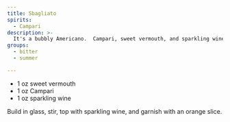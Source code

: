 ```yaml
---
title: Sbagliato
spirits:
  - Campari
description: >-
  It's a bubbly Americano.  Campari, sweet vermouth, and sparkling wine.  Italian for "mistaken" which is apparently how it got invented.
groups:
  - bitter
  - summer

---
```


- 1 oz sweet vermouth
- 1 oz Campari
- 1 oz sparkling wine


Build in glass, stir, top with sparkling wine, and garnish with an orange slice.